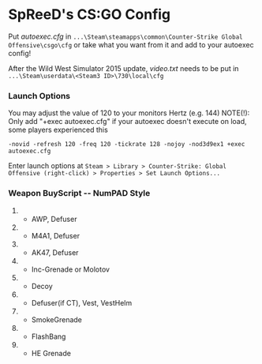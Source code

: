 # SpReeD's CS:GO Config

Put *autoexec.cfg* in `...\Steam\steamapps\common\Counter-Strike Global Offensive\csgo\cfg` or take what you want from it and add to your autoexec config!

After the Wild West Simulator 2015 update, *video.txt* needs to be put in `...\Steam\userdata\<Steam3 ID>\730\local\cfg`

### Launch Options

You may adjust the value of 120 to your monitors Hertz (e.g. 144)
NOTE(!): Only add "+exec autoexec.cfg" if your autoexec doesn't execute on load, some players experienced this

	-novid -refresh 120 -freq 120 -tickrate 128 -nojoy -nod3d9ex1 +exec autoexec.cfg

Enter launch options at `Steam > Library > Counter-Strike: Global Offensive (right-click) > Properties > Set Launch Options...`

### Weapon BuyScript -- NumPAD Style

1. - AWP, Defuser
2. - M4A1, Defuser
3. - AK47, Defuser
4. - Inc-Grenade or Molotov
5. - Decoy
6. - Defuser(if CT), Vest, VestHelm
7. - SmokeGrenade
8. - FlashBang
9. - HE Grenade
